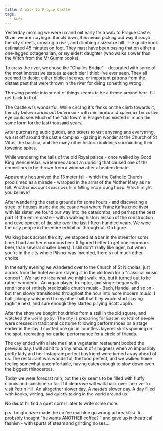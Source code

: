 ```yaml
---
title: A walk to Prague Castle
tags:
  - Life
---
```


Yesterday morning we were up and out early for a walk to Prague Castle. Given we are staying in the old town, this meant picking out way through the city streets, crossing a river, and climbing a sizeable hill. The guide book estimated 45 minutes on foot. They must have been basing that on either a one-legged octagenarian, or my eldest daughter (who walks slower than the Witch from the Mr Gumm books).


To cross the river, we chose the "Charles Bridge" - decorated with some of the most impressive statues at each pier I think I've ever seen. They all seemed to depict either biblical scenes, or important patrons from the distant past that were thrown in the river for doing something wrong.


Throwing people into or out of things seems to be a theme around here. I'll get back to that.


The Castle was wonderful. While circling it's flanks on the climb towards it, the city below spread out before us - with minnarets and spires as far as the eye could see. Much of the "old town" in Prague has existed in much the same form for the last thousand years.


After purchasing audio guides, and tickets to visit anything and everything, we set off around the castle complex - gazing in wonder at the Church of St Vitus, the basilica, and the many other historic buildings surrounding their towering spires.


While wandering the halls of the old Royal palace - once walked by Good King Wenceleslas, we learned about an uprising that caused one of the councillors to be thrown from a window after a heated debate.


Apparently he survived the 13 meter fall - which the Catholic Church proclaimed as a miracle - wrapped in the arms of the Mother Mary as he fell. Another account describes him falling into a dung heap. Which might you believe?


After wandering the castle grounds for some hours - and discovering a street of houses inside the old castle wall where Franz Kafka once lived with his sister, we found our way into the catacombs, and perhaps the best part of the entire castle - with a walking history lesson of the construction and development of the site over the last fifteen hundred years. We were the only people in the entire exhibition throughout. Go figure.


Walking back across the city, we stopped at a bar in the street for some time. I had another enormous beer (I figured better to get one enormous beer, than several smaller beers). I still don't really like lager, but when you're in the city where Pilsner was invented, there's not much other choice.


In the early evening we wandered over to the Church of St Nicholas, just across from the hotel we are staying at in the old town for a "classical music concert". We had no idea what we might walk into, but it turned out to be rather wonderful. An organ player, trumpter, and singer began with renditions of entirely predictable church music - Bach, Handel, and so on - but then slowly transitioned throughout the hour into more modern music. I half-jokingly whispered to my other half that they would start playing ragtime next, and sure enough they started playing Scott Joplin.


After the show we bought hot drinks from a stall in the old square, and watched the world go by. The city is preparing for Easter, so lots of people were dressed in traditional costume following performances on a stage earlier in the day. I spotted one girl in countless layered skirts spinning on the spot, recreating her earlier performance for a circle of friends.


The day ended with a late meal at a vegetarian restaurant booked the previous day. I will admit to a tiny amount of smugness when an impossibly pretty lady and her Instagram perfect boyfriend were turned away ahead of us. The restaurant was wonderful, the food perfect, and we walked home feeling somewhat uncomfortable, having eaten enough to slow down even the biggest rhinocerous.


Today we were forecast rain, but the sky seems to be filled with fluffy clouds and sunshine so far. If it clears we will walk back over the river to visit Petrin Hill. An altogether slower day. A *needed* slower day. A day filled with books, writing, and quietly taking in the world around us.


No doubt I'll find a quiet corner later to write some more.


p.s. I might have made the coffee machine go wrong at breakfast. It probably thought "he wants ANOTHER coffee?!" and gave up in theatrical fashion - with spurts of steam and grinding noises...


